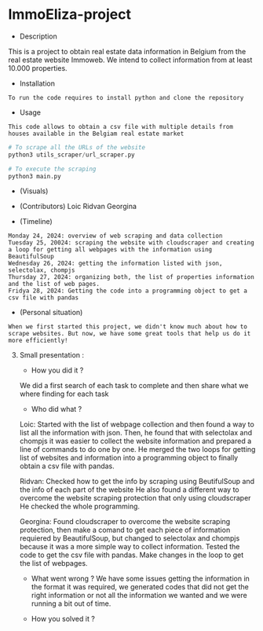 # ImmoEliza-project
   - Description

   This is a project to obtain real estate data information in Belgium from the real estate website Immoweb. We intend to collect information from at least 10.000 properties.

   - Installation

    To run the code requires to install python and clone the repository

   - Usage
    
    This code allows to obtain a csv file with multiple details from houses available in the Belgiam real estate market

   ```python
   # To scrape all the URLs of the website
   python3 utils_scraper/url_scraper.py

   # To execute the scraping
   python3 main.py
   ```


   - (Visuals)

   - (Contributors)
   Loic
   Ridvan
   Georgina

   - (Timeline)

    Monday 24, 2024: overview of web scraping and data collection
    Tuesday 25, 20024: scraping the website with cloudscraper and creating a loop for getting all webpages with the information using BeautifulSoup
    Wednesday 26, 2024: getting the information listed with json, selectolax, chompjs
    Thursday 27, 2024: organizing both, the list of properties information and the list of web pages.
    Fridya 28, 2024: Getting the code into a programming object to get a csv file with pandas

   - (Personal situation)

    When we first started this project, we didn't know much about how to scrape websites. But now, we have some great tools that help us do it more efficiently!

3. Small presentation :
   - How you did it ?
   
   We did a first search of each task to complete and then share what we where finding for each task

   - Who did what ?

   Loic:
   Started with the list of webpage collection and then found a way to list all the information with json. Then, he found that with selectolax and chompjs it was easier to collect the website information and prepared a line of commands to do one by one. He merged the two loops for getting list of websites and information into a programming object to finally obtain a csv file with pandas.

   Ridvan:
   Checked how to get the info by scraping using BeutifulSoup and the info of each part of the website
   He also found a different way to overcome the website scraping protection that only using cloudscraper
   He checked the whole programming.

   Georgina: 
   Found cloudscraper to overcome the website scraping protection, then make a comand to get each piece of information requiered by BeautifulSoup, but changed to selectolax and chompjs because it was a more simple way to collect information. Tested the code to get the csv file with pandas. Make changes in the loop to get the list of webpages.

   - What went wrong ?
   We have some issues getting the information in the format it was required, we generated codes that did not get the right information or not all the information we wanted and we were running a bit out of time.

   - How you solved it ?


